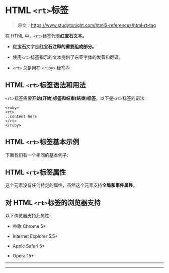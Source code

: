 # HTML `<rt>`标签

> 原文：<https://www.studytonight.com/html5-references/html-rt-tag>

在 HTML 中，`<rt>`标签代表**红宝石文本。**

*   **红宝石**文字是**红宝石注释的重要组成部分。**

*   使用`<rt>`标签指示的文本提供了东亚字体的发音和翻译。

*   `<rt>` 总是用在 `<ruby>` 标签内

## HTML `<rt>`标签语法和用法

`<rt>`标签需要**开始(开始)标签和结束(结束)标签**。以下是`<rt>`标签的语法:

```
<ruby> 
<rt>
..content here
</rt>
</ruby>
```

## HTML `<rt>`标签基本示例

下面我们有一个相同的基本例子:

## HTML `<rt>`标签属性

这个元素没有任何特定的属性，虽然这个元素支持**全局和事件属性**。

## 对 HTML `<rt>`标签的浏览器支持

以下浏览器支持此属性:

*   谷歌 Chrome 5+

*   Internet Explorer 5.5+

*   Apple Safari 5+

*   Opera 15+

* * *

* * *